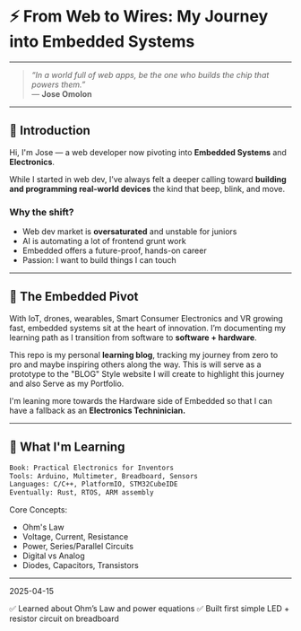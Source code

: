 # ⚡ From Web to Wires: My Journey into Embedded Systems

---

> _“In a world full of web apps, be the one who builds the chip that powers them.”_  
> — **Jose Omolon**

---
## 🧭 Introduction

Hi, I'm Jose — a web developer now pivoting into **Embedded Systems** and **Electronics**.

While I started in web dev, I’ve always felt a deeper calling toward **building and programming real-world devices** the kind that beep, blink, and move.

### Why the shift?

- Web dev market is **oversaturated** and unstable for juniors
- AI is automating a lot of frontend grunt work
- Embedded offers a future-proof, hands-on career
- Passion: I want to build things I can touch

---

## 🚀 The Embedded Pivot

With IoT, drones, wearables, Smart Consumer Electronics and VR growing fast,  embedded systems sit at the heart of innovation. I’m documenting my learning path  as I transition from software to **software + hardware**.

This repo is my personal **learning blog**, tracking my journey from zero to pro and maybe inspiring others along the way. This is will serve as a prototype to the "BLOG" Style website I will create to highlight this journey and also Serve as my Portfolio.

I'm leaning more towards the Hardware side of Embedded so that I can have a fallback as an **Electronics Techninician.**

---

## 📘 What I'm Learning

```txt
Book: Practical Electronics for Inventors
Tools: Arduino, Multimeter, Breadboard, Sensors
Languages: C/C++, PlatformIO, STM32CubeIDE
Eventually: Rust, RTOS, ARM assembly
```

Core Concepts:
- Ohm's Law
- Voltage, Current, Resistance
- Power, Series/Parallel Circuits
- Digital vs Analog
- Diodes, Capacitors, Transistors

---
2025-04-15

✅ Learned about Ohm’s Law and power equations
✅ Built first simple LED + resistor circuit on breadboard

